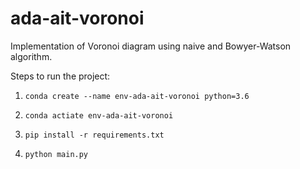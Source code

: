 # ada-ait-voronoi

Implementation of Voronoi diagram using naive and Bowyer-Watson algorithm.


Steps to run the project:

1. ```conda create --name env-ada-ait-voronoi python=3.6```

2. ```conda actiate env-ada-ait-voronoi```

3. ```pip install -r requirements.txt```

4. ```python main.py```


